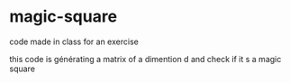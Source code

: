 # magic-square
code made in class for an exercise

this code is générating a matrix of a dimention d and check if it s a magic square
